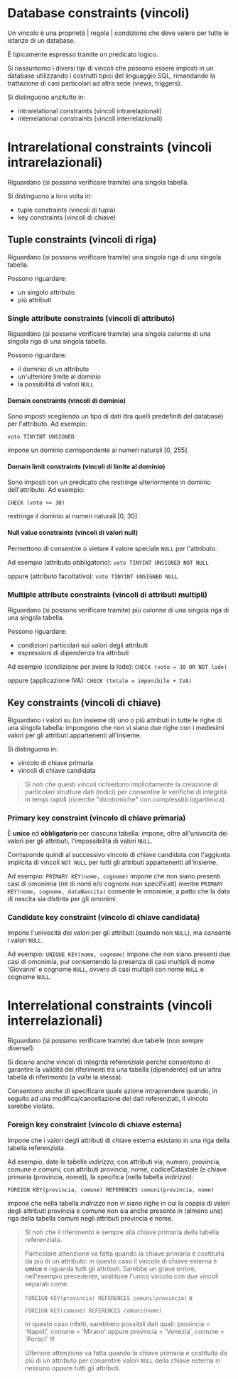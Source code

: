 # Database constraints (vincoli)

Un vincolo è una proprietà | regola | condizione che deve valere per tutte le istanze di un database.

È tipicamente espresso tramite un predicato logico.

Si riassumomo i diversi tipi di vincoli che possono essere imposti in un database utilizzando i costrutti tipici del linguaggio SQL, rimandando la trattazione di casi particolari ad altra sede (views, triggers).

Si distinguono anzitutto in:
* intrarelational constraints (vincoli intrarelazionali)
* interrelational constraints (vincoli interrelazionali)

# Intrarelational constraints (vincoli intrarelazionali)

Riguardano (si possono verificare tramite) una singola tabella.

Si distinguono a loro volta in:
* tuple constraints (vincoli di tupla)
* key constraints (vincoli di chiave)

## Tuple constraints (vincoli di riga)
Riguardano (si possono verificare tramite) una singola riga di una singola tabella.

Possono riguardare:
* un singolo attributo
* più attributi

### Single attribute constraints (vincoli di attributo)
Riguardano (si possono verificare tramite) una singola colonna di una singola riga di una singola tabella.

Possono riguardare:
* il dominio di un attributo
* un'ulteriore limite al dominio
* la possibilità di valori ```NULL```

#### Domain constraints (vincoli di dominio)

Sono imposti scegliendo un tipo di dati (tra quelli predefiniti del database) per l'attributo.
Ad esempio:

```voto TINYINT UNSIGNED```

impone un dominio corrispondente ai numeri naturali [0, 255].

#### Domain limit constraints (vincoli di limite al dominio)

Sono imposti con un predicato che restringe ulteriormente in dominio dell'attributo.
Ad esempio:

```CHECK (voto <= 30)```

restringe il dominio ai numeri naturali [0, 30].

#### Null value constraints (vincoli di valori null)

Permettono di consentire o vietare il valore speciale ```NULL``` per l'attributo.

Ad esempio (attributo obbligatorio): ```voto TINYINT UNSIGNED NOT NULL```

oppure (attributo facoltativo): ```voto TINYINT UNSIGNED NULL```

### Multiple attribute constraints (vincoli di attributi multipli)
Riguardano (si possono verificare tramite) più colonne di una singola riga di una singola tabella.

Possono riguardare:
* condizioni particolari sui valori degli attributi
* espressioni di dipendenza tra attributi

Ad esempio (condizione per avere la lode): ```CHECK (voto = 30 OR NOT lode)```

oppure (applicazione IVA): ```CHECK (totale = imponibile + IVA)```

## Key constraints (vincoli di chiave)

Riguardano i valori su (un insieme di) uno o più attributi in tutte le righe di una singola tabella: impongono che non vi siano due righe con i medesimi valori per gli attributi appartenenti all'insieme.

Si distinguono in:
* vincolo di chiave primaria
* vincoli di chiave candidata

> Si noti che questi vincoli richiedono implicitamente la creazione di particolari strutture dati (indici) per consentire le verifiche di integrità in tempi rapidi (ricerche "dicotomiche" con complessità logaritmica).
### Primary key constraint (vincolo di chiave primaria)
È **unico** ed **obbligatorio** per ciascuna tabella: impone, oltre all'univocità dei valori per gli attributi, l'impossibilità di valori ```NULL```.

Corrisponde quindi al successivo vincolo di chiave candidata con l'aggiunta implicita di vincoli ```NOT NULL``` per tutti gli attributi appartenenti all'insieme.

Ad esempio: ```PRIMARY KEY(nome, cognome)``` impone che non siano presenti casi di omonimia (nè di nomi e/o cognomi non specificati)
mentre ```PRIMARY KEY(nome, cognome, dataNascita)``` consente le omonimie, a patto che la data di nascita sia distinta per gli omonimi.

### Candidate key constraint (vincolo di chiave candidata)
Impone l'univocità dei valori per gli attributi (quando non ```NULL```), ma consente i valori ```NULL```.

Ad esempio: ```UNIQUE KEY(nome, cognome)``` impone che non siano presenti due casi di omonimia, pur consentendo la presenza di casi multipli di nome 'Giovanni' e cognome ```NULL```, ovvero di casi multipli con nome `NULL` e cognome ```NULL```.
# Interrelational constraints (vincoli interrelazionali)

Riguardano (si possono verificare tramite) due tabelle (non sempre diverse!).

Si dicono anche vincoli di integrità referenziale perché consentono di garantire la validità dei riferimenti tra una tabella (dipendente) ed un'altra tabella di riferimento (a volte la stessa).

Consentono anche di specificare quale azione intraprendere quando, in seguito ad una modifica/cancellazione dei dati referenziati, il vincolo sarebbe violato.
### Foreign key constraint (vincolo di chiave esterna)
Impone che i valori degli attributi di chiave esterna esistano in una riga della tabella referenziata.

Ad esempio, date le tabelle *indirizzo*, con attributi via, numero, provincia, comune  e *comuni*, con attributi provincia, nome, codiceCatastale (e chiave primaria (provincia, nome)), la specifica (nella tabella *indirizzo*):

```FOREIGN KEY(provincia, comune) REFERENCES comuni(provincia, nome)```

impone che nella tabella *indirizzo* non vi siano righe in cui la coppia di valori degli attributi provincia e comune non sia anche presente in (almeno una) riga della tabella comuni negli attributi provincia e nome.

> Si noti che il riferimento è sempre alla chiave primaria della tabella referenziata.
>
> Particolare attenzione va fatta quando la chiave primaria è costituita da più di un attributo: in questo caso il vincolo di chiave esterna è **unico** e riguarda tutti gli attributi.
> Sarebbe un grave errore, nell'esempio precedente, sostituire l'unico vincolo con due vincoli separati come:
> 
> ```FOREIGN KEY(provincia) REFERENCES comuni(provincia)``` e
> 
> ```FOREIGN KEY(comune) REFERENCES comuni(nome)```
> 
> In questo caso infatti, sarebbero possibili dati quali:
> provincia = 'Napoli', comune = 'Mirano' oppure provincia = 'Venezia', comune = 'Portici' !!!
> 
> Ulteriore attenzione va fatta quando la chiave primaria è costituita da più di un attributo per consentire valori `NULL` della chiave esterna in nessuno oppure tutti gli attributi.
